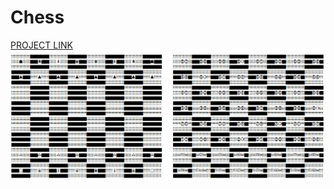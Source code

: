 # Chess
<a href="https://drive.google.com/open?id=1tQhoR_PlFVWnr9dzcFRnqQTStmEQhVSO" target="_blank"> PROJECT LINK </a> 
<img src="Chess.jpg">





